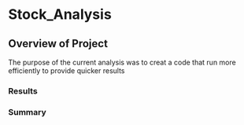 # Stock_Analysis
## Overview of Project 
  The purpose of the current analysis was to creat a code that run more efficiently to provide quicker results
### Results 
### Summary
